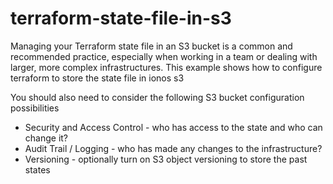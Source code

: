 # terraform-state-file-in-s3
Managing your Terraform state file in an S3 bucket is a common and recommended practice, especially when working in a team or dealing with larger, more complex infrastructures. This example shows how to configure terraform to store the state file in ionos s3

You should also need to consider the following S3 bucket configuration possibilities
- Security and Access Control - who has access to the state and who can change it?
- Audit Trail / Logging - who has made any changes to the infrastructure?
- Versioning - optionally turn on S3 object versioning to store the past states

